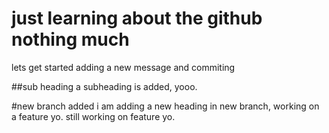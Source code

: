 # just learning about the github nothing much
lets get started
adding a new message and commiting

##sub heading
a subheading is added, yooo.

#new branch added
i am adding a new heading in new branch, working on a feature yo.
still working on feature yo.

